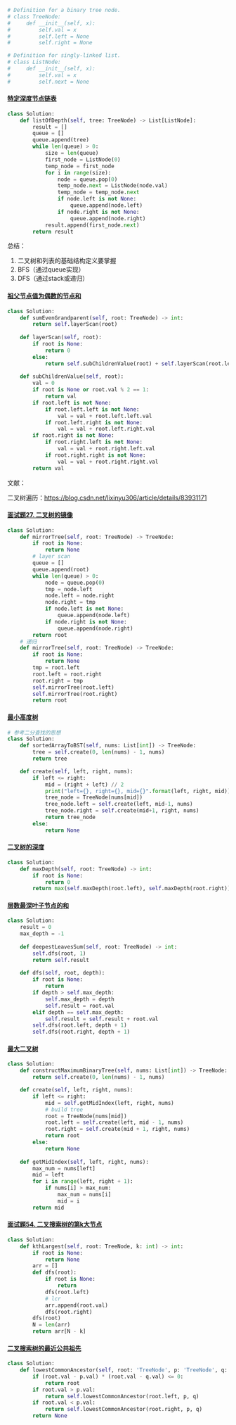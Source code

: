 ```python
# Definition for a binary tree node.
# class TreeNode:
#     def __init__(self, x):
#         self.val = x
#         self.left = None
#         self.right = None

# Definition for singly-linked list.
# class ListNode:
#     def __init__(self, x):
#         self.val = x
#         self.next = None
```

#### [特定深度节点链表](https://leetcode-cn.com/problems/list-of-depth-lcci/)

```python
class Solution:
    def listOfDepth(self, tree: TreeNode) -> List[ListNode]:
        result = []
        queue = []
        queue.append(tree)
        while len(queue) > 0:
            size = len(queue)
            first_node = ListNode(0)
            temp_node = first_node
            for i in range(size):
                node = queue.pop(0)
                temp_node.next = ListNode(node.val)
                temp_node = temp_node.next
                if node.left is not None:
                    queue.append(node.left)
                if node.right is not None:
                    queue.append(node.right)
            result.append(first_node.next)
        return result
```

总结：

1. 二叉树和列表的基础结构定义要掌握
2. BFS（通过queue实现）
3. DFS（通过stack或递归）

#### [祖父节点值为偶数的节点和](https://leetcode-cn.com/problems/sum-of-nodes-with-even-valued-grandparent/)

```python
class Solution:
    def sumEvenGrandparent(self, root: TreeNode) -> int:
        return self.layerScan(root)
    
    def layerScan(self, root):
        if root is None:
            return 0
        else:
            return self.subChildrenValue(root) + self.layerScan(root.left) + self.layerScan(root.right)
    
    def subChildrenValue(self, root):
        val = 0
        if root is None or root.val % 2 == 1:
            return val
        if root.left is not None:
            if root.left.left is not None:
                val = val + root.left.left.val
            if root.left.right is not None:
                val = val + root.left.right.val
        if root.right is not None:
            if root.right.left is not None:
                val = val + root.right.left.val
            if root.right.right is not None:
                val = val + root.right.right.val
        return val
```

文献：

二叉树遍历：https://blog.csdn.net/lixinyu306/article/details/83931171

#### [面试题27. 二叉树的镜像](https://leetcode-cn.com/problems/er-cha-shu-de-jing-xiang-lcof/)

```python
class Solution:
    def mirrorTree(self, root: TreeNode) -> TreeNode:
        if root is None:
            return None
        # layer scan
        queue = []
        queue.append(root)
        while len(queue) > 0:
            node = queue.pop(0)
            tmp = node.left
            node.left = node.right
            node.right = tmp
            if node.left is not None:
                queue.append(node.left)
            if node.right is not None:
                queue.append(node.right)
        return root
    # 递归
    def mirrorTree(self, root: TreeNode) -> TreeNode:
        if root is None:
            return None
        tmp = root.left
        root.left = root.right
        root.right = tmp
        self.mirrorTree(root.left)
        self.mirrorTree(root.right)
        return root
```

#### [最小高度树](https://leetcode-cn.com/problems/minimum-height-tree-lcci/)

```python
# 参考二分查找的思想
class Solution:
    def sortedArrayToBST(self, nums: List[int]) -> TreeNode:
        tree = self.create(0, len(nums) - 1, nums)
        return tree

    def create(self, left, right, nums):
        if left <= right:
            mid = (right + left) // 2
            print("left={}, right={}, mid={}".format(left, right, mid))
            tree_node = TreeNode(nums[mid])
            tree_node.left = self.create(left, mid-1, nums)
            tree_node.right = self.create(mid+1, right, nums) 
            return tree_node
        else:
            return None
```

#### [二叉树的深度](https://leetcode-cn.com/problems/er-cha-shu-de-shen-du-lcof/)

```python
class Solution:
    def maxDepth(self, root: TreeNode) -> int:
        if root is None:
            return 0
        return max(self.maxDepth(root.left), self.maxDepth(root.right)) + 1
```

#### [层数最深叶子节点的和](https://leetcode-cn.com/problems/deepest-leaves-sum/)

```python
class Solution:
    result = 0
    max_depth = -1
    
    def deepestLeavesSum(self, root: TreeNode) -> int:
        self.dfs(root, 1)
        return self.result
    
    def dfs(self, root, depth):
        if root is None:
            return
        if depth > self.max_depth:
            self.max_depth = depth
            self.result = root.val
        elif depth == self.max_depth:
            self.result = self.result + root.val
        self.dfs(root.left, depth + 1)
        self.dfs(root.right, depth + 1)
```

#### [最大二叉树](https://leetcode-cn.com/problems/maximum-binary-tree/)

```python
class Solution:
    def constructMaximumBinaryTree(self, nums: List[int]) -> TreeNode:
        return self.create(0, len(nums) - 1, nums)

    def create(self, left, right, nums):
        if left <= right:
            mid = self.getMidIndex(left, right, nums)
            # build tree
            root = TreeNode(nums[mid])
            root.left = self.create(left, mid - 1, nums)
            root.right = self.create(mid + 1, right, nums)
            return root
        else:
            return None
    
    def getMidIndex(self, left, right, nums):
        max_num = nums[left]
        mid = left
        for i in range(left, right + 1):
            if nums[i] > max_num:
                max_num = nums[i]
                mid = i
        return mid
```

#### [面试题54. 二叉搜索树的第k大节点](https://leetcode-cn.com/problems/er-cha-sou-suo-shu-de-di-kda-jie-dian-lcof/)

```python
class Solution:
    def kthLargest(self, root: TreeNode, k: int) -> int:
        if root is None:
            return None
        arr = []
        def dfs(root):
            if root is None:
                return
            dfs(root.left)
            # lcr
            arr.append(root.val)
            dfs(root.right)
        dfs(root)
        N = len(arr)
        return arr[N - k]
```

#### [二叉搜索树的最近公共祖先](https://leetcode-cn.com/problems/er-cha-sou-suo-shu-de-zui-jin-gong-gong-zu-xian-lcof/)

```python
class Solution:
    def lowestCommonAncestor(self, root: 'TreeNode', p: 'TreeNode', q: 'TreeNode') -> 'TreeNode':
        if (root.val - p.val) * (root.val - q.val) <= 0:
            return root
        if root.val > p.val:
            return self.lowestCommonAncestor(root.left, p, q)
        if root.val < p.val:
            return self.lowestCommonAncestor(root.right, p, q)
        return None
```

